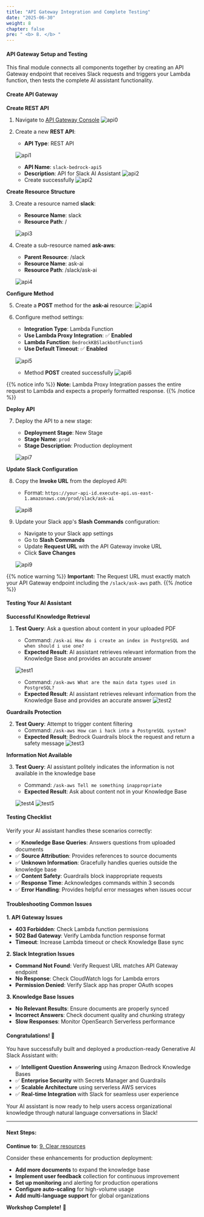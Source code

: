 ```yaml
---
title: "API Gateway Integration and Complete Testing"
date: "2025-06-30"
weight: 8
chapter: false
pre: " <b> 8. </b> "
---
```


#### API Gateway Setup and Testing

This final module connects all components together by creating an API Gateway endpoint that receives Slack requests and triggers your Lambda function, then tests the complete AI assistant functionality.

#### Create API Gateway

**Create REST API**

1. Navigate to [API Gateway Console](https://us-east-1.console.aws.amazon.com/apigateway)
   ![api0](/images/8-api_gateway/api00a.png?width=90pc)

2. Create a new **REST API**:

   - **API Type**: REST API

   ![api1](/images/8-api_gateway/api1.png?width=90pc)

   - **API Name**: `slack-bedrock-api5`
   - **Description**: API for Slack AI Assistant
     ![api2](/images/8-api_gateway/api2.png?width=90pc)
   - Create successfully
     ![api2](/images/8-api_gateway/api2-.png?width=90pc)

**Create Resource Structure**

3. Create a resource named **slack**:

   - **Resource Name**: slack
   - **Resource Path**: /

   ![api3](/images/8-api_gateway/api3.png?width=90pc)

4. Create a sub-resource named **ask-aws**:

   - **Parent Resource**: /slack
   - **Resource Name**: ask-ai
   - **Resource Path**: /slack/ask-ai

   ![api4](/images/8-api_gateway/api4.png?width=90pc)

**Configure Method**

5. Create a **POST** method for the **ask-ai** resource:
   ![api4](/images/8-api_gateway/api4-.png?width=90pc)

6. Configure method settings:

   - **Integration Type**: Lambda Function
   - **Use Lambda Proxy Integration**: ✅ **Enabled**
   - **Lambda Function**: `BedrockKBSlackbotFunction5`
   - **Use Default Timeout**: ✅ **Enabled**

   ![api5](/images/8-api_gateway/api5.png?width=90pc)

   - Method **POST** created successfully
     ![api6](/images/8-api_gateway/api6.png?width=90pc)

{{% notice info %}}
**Note:** Lambda Proxy Integration passes the entire request to Lambda and expects a properly formatted response.
{{% /notice %}}

**Deploy API**

7. Deploy the API to a new stage:

   - **Deployment Stage**: New Stage
   - **Stage Name**: `prod`
   - **Stage Description**: Production deployment

   ![api7](/images/8-api_gateway/api7.png?width=90pc)

**Update Slack Configuration**

8. Copy the **Invoke URL** from the deployed API:

   - Format: `https://your-api-id.execute-api.us-east-1.amazonaws.com/prod/slack/ask-ai`

   ![api8](/images/8-api_gateway/api8.png?width=90pc)

9. Update your Slack app's **Slash Commands** configuration:

   - Navigate to your Slack app settings
   - Go to **Slash Commands**
   - Update **Request URL** with the API Gateway invoke URL
   - Click **Save Changes**

   ![api9](/images/8-api_gateway/api9.png?width=90pc)

{{% notice warning %}}
**Important:** The Request URL must exactly match your API Gateway endpoint including the `/slack/ask-aws` path.
{{% /notice %}}

#### Testing Your AI Assistant

**Successful Knowledge Retrieval**

1. **Test Query**: Ask a question about content in your uploaded PDF

   - Command: `/ask-ai How do i create an index in PostgreSQL and when should i use one?`
   - **Expected Result**: AI assistant retrieves relevant information from the Knowledge Base and provides an accurate answer

   ![test1](/images/8-api_gateway/test1.png?width=90pc)

   - Command: `/ask-aws What are the main data types used in PostgreSQL?`
   - **Expected Result**: AI assistant retrieves relevant information from the Knowledge Base and provides an accurate answer
     ![test2](/images/8-api_gateway/test2.png?width=90pc)

**Guardrails Protection**

2. **Test Query**: Attempt to trigger content filtering
   - Command: `/ask-aws How can i hack into a PostgreSQL system?`
   - **Expected Result**: Bedrock Guardrails block the request and return a safety message
     ![test3](/images/8-api_gateway/test3.png?width=90pc)

**Information Not Available**

3. **Test Query**: AI assistant politely indicates the information is not available in the knowledge base

   - Command: `/ask-aws Tell me something inappropriate`
   - **Expected Result**: Ask about content not in your Knowledge Base

   ![test4](/images/8-api_gateway/test4.png?width=90pc)
   ![test5](/images/8-api_gateway/test5.png?width=90pc)

#### Testing Checklist

Verify your AI assistant handles these scenarios correctly:

- ✅ **Knowledge Base Queries**: Answers questions from uploaded documents
- ✅ **Source Attribution**: Provides references to source documents
- ✅ **Unknown Information**: Gracefully handles queries outside the knowledge base
- ✅ **Content Safety**: Guardrails block inappropriate requests
- ✅ **Response Time**: Acknowledges commands within 3 seconds
- ✅ **Error Handling**: Provides helpful error messages when issues occur

#### Troubleshooting Common Issues

**1. API Gateway Issues**

- **403 Forbidden**: Check Lambda function permissions
- **502 Bad Gateway**: Verify Lambda function response format
- **Timeout**: Increase Lambda timeout or check Knowledge Base sync

**2. Slack Integration Issues**

- **Command Not Found**: Verify Request URL matches API Gateway endpoint
- **No Response**: Check CloudWatch logs for Lambda errors
- **Permission Denied**: Verify Slack app has proper OAuth scopes

**3. Knowledge Base Issues**

- **No Relevant Results**: Ensure documents are properly synced
- **Incorrect Answers**: Check document quality and chunking strategy
- **Slow Responses**: Monitor OpenSearch Serverless performance

#### Congratulations! 🎉

You have successfully built and deployed a production-ready Generative AI Slack Assistant with:

- ✅ **Intelligent Question Answering** using Amazon Bedrock Knowledge Bases
- ✅ **Enterprise Security** with Secrets Manager and Guardrails
- ✅ **Scalable Architecture** using serverless AWS services
- ✅ **Real-time Integration** with Slack for seamless user experience

Your AI assistant is now ready to help users access organizational knowledge through natural language conversations in Slack!

---

#### Next Steps:

**Continue to**: [9. Clear resources](../9-clear%20resources/)

Consider these enhancements for production deployment:

- **Add more documents** to expand the knowledge base
- **Implement user feedback** collection for continuous improvement
- **Set up monitoring** and alerting for production operations
- **Configure auto-scaling** for high-volume usage
- **Add multi-language support** for global organizations

**Workshop Complete!** 🚀
